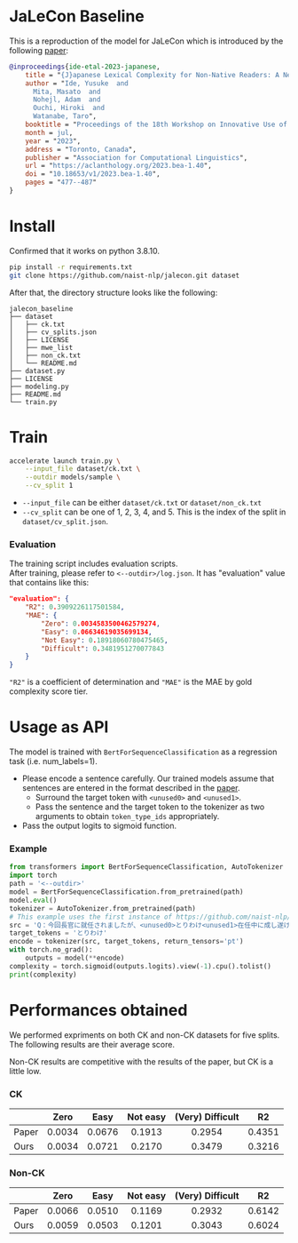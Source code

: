 # JaLeCon Baseline

This is a reproduction of the model for JaLeCon which is introduced by the following [paper](https://aclanthology.org/2023.bea-1.40):

```bibtex
@inproceedings{ide-etal-2023-japanese,
    title = "{J}apanese Lexical Complexity for Non-Native Readers: A New Dataset",
    author = "Ide, Yusuke  and
      Mita, Masato  and
      Nohejl, Adam  and
      Ouchi, Hiroki  and
      Watanabe, Taro",
    booktitle = "Proceedings of the 18th Workshop on Innovative Use of NLP for Building Educational Applications (BEA 2023)",
    month = jul,
    year = "2023",
    address = "Toronto, Canada",
    publisher = "Association for Computational Linguistics",
    url = "https://aclanthology.org/2023.bea-1.40",
    doi = "10.18653/v1/2023.bea-1.40",
    pages = "477--487"
}
```

# Install
Confirmed that it works on python 3.8.10.
```sh
pip install -r requirements.txt
git clone https://github.com/naist-nlp/jalecon.git dataset
```

After that, the directory structure looks like the following:
```
jalecon_baseline
├── dataset
│   ├── ck.txt
│   ├── cv_splits.json
│   ├── LICENSE
│   ├── mwe_list
│   ├── non_ck.txt
│   └── README.md
├── dataset.py
├── LICENSE
├── modeling.py
├── README.md
└── train.py
```

# Train

```sh
accelerate launch train.py \
    --input_file dataset/ck.txt \
    --outdir models/sample \
    --cv_split 1
```

- `--input_file` can be either `dataset/ck.txt` or `dataset/non_ck.txt`
- `--cv_split` can be one of 1, 2, 3, 4, and 5. This is the index of the split in `dataset/cv_split.json`.

### Evaluation

The training script includes evaluation scripts.  
After training, please refer to `<--outdir>/log.json`. It has "evaluation" value that contains like this:
```json
"evaluation": {
    "R2": 0.3909226117501584,
    "MAE": {
        "Zero": 0.0034583500462579274,
        "Easy": 0.06634619035699134,
        "Not Easy": 0.18918060780475465,
        "Difficult": 0.3481951270077843
    }
}
```
`"R2"` is a coefficient of determination and `"MAE"` is the MAE by gold complexity score tier.

# Usage as API

The model is trained with `BertForSequenceClassification` as a regression task (i.e. num_labels=1).

- Please encode a sentence carefully. Our trained models assume that sentences are entered in the format described in the [paper](https://aclanthology.org/2023.bea-1.40/).
    - Surround the target token with `<unused0>` and `<unused1>`.
    - Pass the sentence and the target token to the tokenizer as two arguments to obtain `token_type_ids` appropriately.
- Pass the output logits to sigmoid function.

### Example
```python
from transformers import BertForSequenceClassification, AutoTokenizer
import torch
path = '<--outdir>'
model = BertForSequenceClassification.from_pretrained(path)
model.eval()
tokenizer = AutoTokenizer.from_pretrained(path)
# This example uses the first instance of https://github.com/naist-nlp/jalecon/blob/main/ck.txt.
src = 'Q：今回長官に就任されましたが、<unused0>とりわけ<unused1>在任中に成し遂げたいことなどの抱負をお聞かせください。'
target_tokens = 'とりわけ'
encode = tokenizer(src, target_tokens, return_tensors='pt')
with torch.no_grad():
    outputs = model(**encode)
complexity = torch.sigmoid(outputs.logits).view(-1).cpu().tolist()
print(complexity)
```

# Performances obtained

We performed expriments on both CK and non-CK datasets for five splits.  
The following results are their average score.

Non-CK results are competitive with the results of the paper, but CK is a little low.

### CK

||Zero|Easy|Not easy|(Very) Difficult|R2|
|:--|:-:|:-:|:-:|:-:|:-:|
|Paper|0.0034|0.0676|0.1913|0.2954|0.4351|
|Ours|0.0034|0.0721|0.2170|0.3479|0.3216|

### Non-CK

||Zero|Easy|Not easy|(Very) Difficult|R2|
|:--|:-:|:-:|:-:|:-:|:-:|
|Paper|0.0066|0.0510|0.1169|0.2932|0.6142|
|Ours|0.0059|0.0503|0.1201|0.3043|0.6024|
